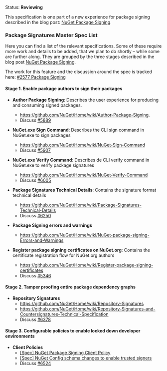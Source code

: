 Status: **Reviewing**

This specification is one part of a new experience for package signing described in  the blog post:  [NuGet Package Signing](https://blog.nuget.org/20170914/NuGet-Package-Signing.html).

### Package Signatures Master Spec List

Here you can find a list of the relevant specifications. Some of these require more work and details to be added, that we plan to do shortly – while some are further along. They are grouped by the three stages described in the blog post [NuGet Package Signing](https://blog.nuget.org/20170914/NuGet-Package-Signing.html).

The work for this feature and the discussion around the spec is tracked here: [#2577 Package Signing](https://github.com/NuGet/Home/issues/2577)

#### Stage 1. Enable package authors to sign their packages
- **Author Package Signing**: Describes the user experience for producing and consuming signed packages. 
    - https://github.com/NuGet/Home/wiki/Author-Package-Signing. 
    - Discuss [#5889](https://github.com/NuGet/Home/issues/5889)

- **NuGet.exe Sign Command**: Describes the CLI sign command in NuGet.exe to sign packages
    - https://github.com/NuGet/Home/wiki/NuGet-Sign-Command
    - Discuss [#5907](https://github.com/nuget/home/issues/5907)

- **NuGet.exe Verify Command**: Describes de CLI verify command in NuGet.exe to verify package signatures
    - https://github.com/NuGet/Home/wiki/NuGet-Verify-Command
    - Discuss [#6005](https://github.com/nuget/home/issues/6005)

- **Package Signatures Technical Details**: Contains the signature format technical details 
    - https://github.com/NuGet/Home/wiki/Package-Signatures-Technical-Details
    - Discuss [#6250](https://github.com/nuget/home/issues/6250)

- **Package Signing errors and warnings**
    - https://github.com/NuGet/Home/wiki/NuGet-package-signing-Errors-and-Warnings

- **Register package signing certificates on NuGet.org**: Contains the certificate registration flow for NuGet.org authors 
    - https://github.com/NuGet/Home/wiki/Register-package-signing-certificates
    - Discuss [#5346](https://github.com/nuget/NuGetGallery/issues/5346)


#### Stage 2. Tamper proofing entire package dependency graphs 
- **Repository Signatures**
    - https://github.com/NuGet/Home/wiki/Repository-Signatures
    - https://github.com/NuGet/Home/wiki/Repository-Signatures-and-Countersignatures-Technical-Specification
    - Discuss [#6378](https://github.com/NuGet/Home/issues/6378) 

#### Stage 3. Configurable policies to enable locked down developer environments
- **Client Policies**
    - [[Spec] NuGet Package Signing Client Policy](https://github.com/NuGet/Home/wiki/%5BSpec%5D-NuGet-Package-Signing-Client-Policy)
    - [[Spec] NuGet Config schema changes to enable trusted signers](https://github.com/NuGet/Home/wiki/%5BSpec%5D-NuGet-Config-schema-changes-to-enable-trusted-signers)
    - Discuss [#6524](https://github.com/NuGet/Home/issues/6524)